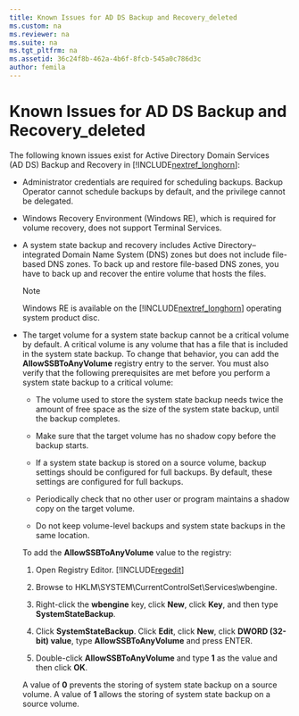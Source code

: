 ```yaml
---
title: Known Issues for AD DS Backup and Recovery_deleted
ms.custom: na
ms.reviewer: na
ms.suite: na
ms.tgt_pltfrm: na
ms.assetid: 36c24f8b-462a-4b6f-8fcb-545a0c786d3c
author: femila
---
```

# Known Issues for AD DS Backup and Recovery_deleted
The following known issues exist for Active Directory Domain Services \(AD DS\) Backup and Recovery in [!INCLUDE[nextref_longhorn](../Token/nextref_longhorn_md.md)]:  
  
-   Administrator credentials are required for scheduling backups. Backup Operator cannot schedule backups by default, and the privilege cannot be delegated.  
  
-   Windows Recovery Environment \(Windows RE\), which is required for volume recovery, does not support Terminal Services.  
  
-   A system state backup and recovery includes Active Directory–integrated Domain Name System \(DNS\) zones but does not include file\-based DNS zones. To back up and restore file\-based DNS zones, you have to back up and recover the entire volume that hosts the files.  
  
    > [!NOTE]  
    > Windows RE is available on the [!INCLUDE[nextref_longhorn](../Token/nextref_longhorn_md.md)] operating system product disc.  
  
-   The target volume for a system state backup cannot be a critical volume by default. A critical volume is any volume that has a file that is included in the system state backup. To change that behavior, you can add the **AllowSSBToAnyVolume** registry entry to the server. You must also verify that the following prerequisites are met before you perform a system state backup to a critical volume:  
  
    -   The volume used to store the system state backup needs twice the amount of free space as the size of the system state backup, until the backup completes.  
  
    -   Make sure that the target volume has no shadow copy before the backup starts.  
  
    -   If a system state backup is stored on a source volume, backup settings should be configured for full backups. By default, these settings are configured for full backups.  
  
    -   Periodically check that no other user or program maintains a shadow copy on the target volume.  
  
    -   Do not keep volume\-level backups and system state backups in the same location.  
  
    To add the **AllowSSBToAnyVolume** value to the registry:  
  
    1.  Open Registry Editor. [!INCLUDE[regedit](../Token/regedit_md.md)]  
  
    2.  Browse to HKLM\\SYSTEM\\CurrentControlSet\\Services\\wbengine.  
  
    3.  Right\-click the **wbengine** key, click **New**, click **Key**, and then type **SystemStateBackup**.  
  
    4.  Click **SystemStateBackup**. Click **Edit**, click **New**, click **DWORD \(32\-bit\) value**, type **AllowSSBToAnyVolume** and press ENTER.  
  
    5.  Double\-click **AllowSSBToAnyVolume** and type **1** as the value and then click **OK**.  
  
    A value of **0** prevents the storing of system state backup on a source volume. A value of **1** allows the storing of system state backup on a source volume.  
  
